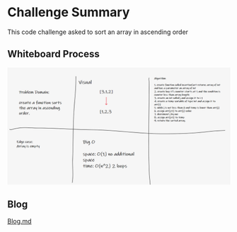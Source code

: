 # Challenge Summary
This code challenge asked to sort an array in ascending order

## Whiteboard Process
![](./assets/6.png)

## Blog
[Blog.md](./BLOG.md)
